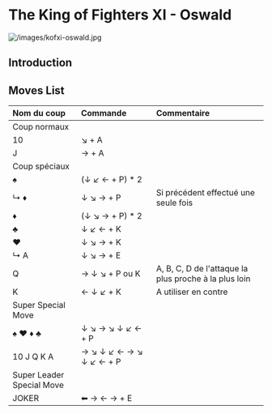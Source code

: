 # The King of Fighters XI - Oswald

![](/images/kofxi-oswald.jpg "/images/kofxi-oswald.jpg")

## Introduction

## Moves List

| Nom du coup               | Commande                | Commentaire                                           |
|:--------------------------|:------------------------|:------------------------------------------------------|
| Coup normaux              |                         |                                                       |
| 10                        | ↘ + A                   |                                                       |
| J                         | → + A                   |                                                       |
| Coup spéciaux             |                         |                                                       |
| ♠                         | (↓ ↙ ← + P) \* 2        |                                                       |
| ↳ ♦                       | ↓ ↘ → + P               | Si précédent effectué une seule fois                  |
| ♦                         | (↓ ↘ → + P) \* 2        |                                                       |
| ♣                         | ↓ ↙ ← + K               |                                                       |
| ♥                         | ↓ ↘ → + K               |                                                       |
| ↳ A                       | ↓ ↘ → + E               |                                                       |
| Q                         | → ↓ ↘ + P ou K          | A, B, C, D de l'attaque la plus proche à la plus loin |
| K                         | ← ↓ ↙ + K               | A utiliser en contre                                  |
| Super Special Move        |                         |                                                       |
| ♠ ♥ ♦ ♣                   | ↓ ↘ → ↘ ↓ ↙ ← + P       |                                                       |
| 10 J Q K A                | → ↘ ↓ ↙ ← → ↘ ↓ ↙ ← + P |                                                       |
| Super Leader Special Move |                         |                                                       |
| JOKER                     | ⬅ → ← → + E             |                                                       |
